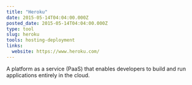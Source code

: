 ```yaml
---
title: "Heroku"
date: 2015-05-14T04:04:00.000Z
posted_date: 2015-05-14T04:04:00.000Z
type: tool
slug: heroku
tools: hosting-deployment
links:
  website: https://www.heroku.com/
---
```

A platform as a service (PaaS) that enables developers to build and run applications entirely in the cloud.




